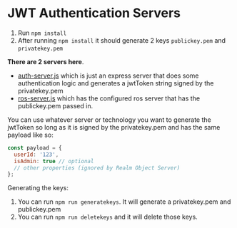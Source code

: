 # JWT Authentication Servers

1. Run `npm install`
2. After running `npm install` it should generate 2 keys `publickey.pem` and `privatekey.pem`

__There are 2 servers here__. 

* [auth-server.js](auth-server.js) which is just an express server that does some authentication logic and generates a jwtToken string signed by the privatekey.pem
* [ros-server.js](ros-server.js) which has the configured ros server that has the publickey.pem passed in. 

You can use whatever server or technology you want to generate the jwtToken so long as it is signed by the privatekey.pem and has the same payload like so:

```js
const payload = {
  userId: '123',
  isAdmin: true // optional
  // other properties (ignored by Realm Object Server)
};
```

Generating the keys:

1. You can run `npm run generatekeys`. It will generate a privatekey.pem and publickey.pem
2. You can run `npm run deletekeys` and it will delete those keys.